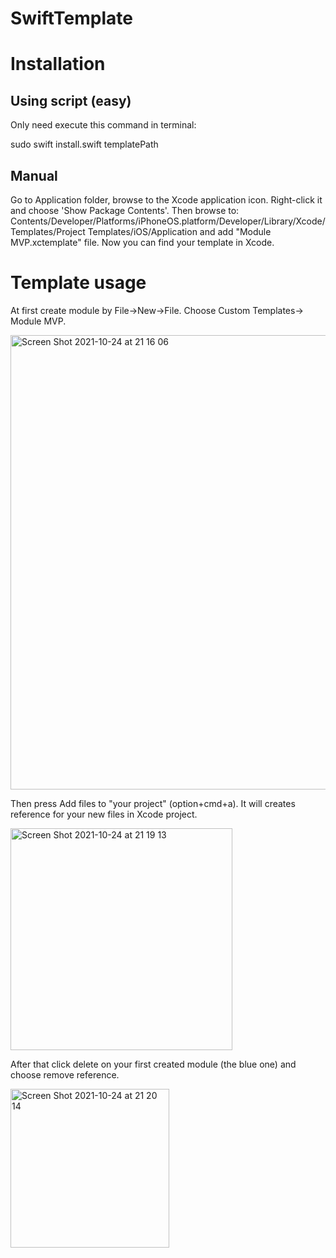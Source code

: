 # SwiftTemplate

# Installation

## Using script (easy)

Only need execute this command in terminal:

sudo swift install.swift templatePath

## Manual

Go to Application folder, browse to the Xcode application icon. Right-click it and choose 'Show Package Contents'. Then browse to: Contents/Developer/Platforms/iPhoneOS.platform/Developer/Library/Xcode/Templates/Project Templates/iOS/Application and add "Module MVP.xctemplate" file. Now you can find your template in Xcode.


# Template usage

At first create module by File->New->File. Choose Custom Templates-> Module MVP.

<img width="727" alt="Screen Shot 2021-10-24 at 21 16 06" src="https://user-images.githubusercontent.com/24410759/138607517-be948be1-0825-4355-bbd5-090aa04767b1.png">

Then press Add files to "your project" (option+cmd+a). It will creates reference for your new files in Xcode project.

<img width="355" alt="Screen Shot 2021-10-24 at 21 19 13" src="https://user-images.githubusercontent.com/24410759/138607337-99b6e8d8-aef5-41e3-9949-52af4d5b74e4.png">

After that click delete on your first created module (the blue one) and choose remove reference.

<img width="254" alt="Screen Shot 2021-10-24 at 21 20 14" src="https://user-images.githubusercontent.com/24410759/138607525-dbc16201-3644-4b13-8623-d57a16f4af4d.png">

